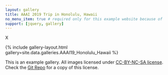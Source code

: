 ```yaml
---
layout: gallery
title: AAAI 2019 Trip in Honolulu, Hawaii
no_menu_item: true # required only for this example website because of menu construction
support: [jquery, gallery]
---
```


X

{% include gallery-layout.html gallery=site.data.galleries.AAAI19_Honolulu_Hawaii %}

This is an example gallery. All images licensed under [CC-BY-NC-SA license][license]. Check the [Git Repo][repo] for a copy of this license.

[license]: http://creativecommons.org/licenses/by-nc-sa/4.0/
[repo]: https://github.com/opieters/jekyll-gallery-example
